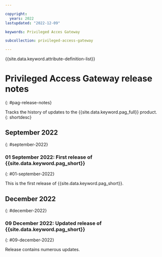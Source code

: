 ```yaml
---

copyright:
  years: 2022
lastupdated: "2022-12-09"

keywords: Privileged Acces Gateway

subcollection: privileged-access-gateway

---
```


{{site.data.keyword.attribute-definition-list}}

# Privileged Access Gateway release notes
{: #pag-release-notes}

Tracks the history of updates to the {{site.data.keyword.pag_full}} product.
{: shortdesc}

## September 2022
{: #september-2022}

### 01 September 2022: First release of {{site.data.keyword.pag_short}}
{: #01-september-2022}

This is the first release of {{site.data.keyword.pag_short}}.

## December 2022
{: #december-2022}

### 09 December 2022: Updated release of {{site.data.keyword.pag_short}}
{: #09-december-2022}

Release contains numerous updates.


